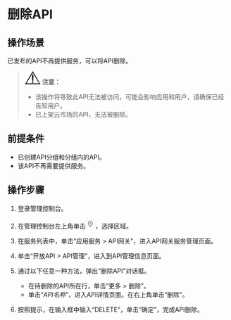 # 删除API<a name="apig-zh-ug-180307027"></a>

## 操作场景<a name="section25971517509"></a>

已发布的API不再提供服务，可以将API删除。

>![](public_sys-resources/icon-notice.gif) **注意：**   
>-   该操作将导致此API无法被访问，可能会影响应用和用户，请确保已经告知用户。  
>-   已上架云市场的API，无法被删除。  

## 前提条件<a name="section1678010231609"></a>

-   已创建API分组和分组内的API。
-   该API不再需要提供服务。

## 操作步骤<a name="section1929412566340"></a>

1.  登录管理控制台。
2.  在管理控制台左上角单击![](figures/icon-region.png)，选择区域。
3.  在服务列表中，单击“应用服务 \> API网关”，进入API网关服务管理页面。
4.  单击“开放API \> API管理”，进入到API管理信息页面。
5.  通过以下任意一种方法，弹出“删除API”对话框。
    -   在待删除的API所在行，单击“更多 \> 删除”。
    -   单击“_API名称_”，进入API详情页面。在右上角单击“删除”。

6.  按照提示，在输入框中输入“DELETE”，单击“确定”，完成API删除。

